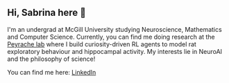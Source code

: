 ## Hi, Sabrina here 👋
I'm an undergrad at McGill University studying Neuroscience, Mathematics and Computer Science. Currently, you can find me doing research at the [Peyrache lab](https://www.peyrachelab.com/) where I build curiosity-driven RL agents to model rat exploratory behaviour and hippocampal activity. My interests lie in NeuroAI and the philosophy of science! 

You can find me here: [LinkedIn](https://www.linkedin.com/in/dusabrina/)

<!--
**SabrinaDu7/SabrinaDu7** is a ✨ _special_ ✨ repository because its `README.md` (this file) appears on your GitHub profile.

Here are some ideas to get you started:

- 🔭 I’m currently working on ...
- 🌱 I’m currently learning ...
- 👯 I’m looking to collaborate on ...
- 🤔 I’m looking for help with ...
- 💬 Ask me about ...
- 📫 How to reach me: ...
- 😄 Pronouns: ...
- ⚡ Fun fact: ...
-->
